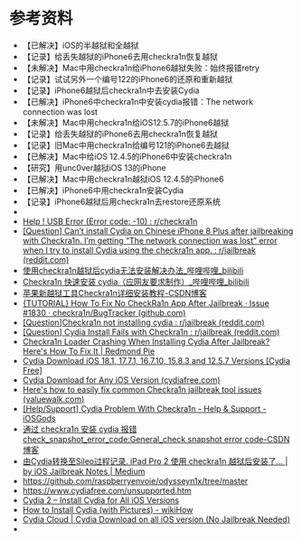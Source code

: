 # 参考资料

* 【已解决】iOS的半越狱和全越狱
* 【记录】给丢失越狱的iPhone6去用checkra1n恢复越狱
* 【未解决】Mac中用checkra1n给iPhone6越狱失败：始终报错retry
* 【记录】试试另外一个编号122的iPhone6的还原和重新越狱
* 【记录】iPhone6越狱后checkra1n中去安装Cydia
* 【已解决】iPhone6中checkra1n中安装cydia报错：The network connection was lost
* 【未解决】Mac中用checkra1n给iOS12.5.7的iPhone6越狱
* 【记录】给丢失越狱的iPhone6去用checkra1n恢复越狱
* 【记录】旧Mac中用checkra1n给编号121的iPhone6去越狱
* 【已解决】Mac中给iOS 12.4.5的iPhone6中安装checkra1n
* 【研究】用unc0ver越狱iOS 13的iPhone
* 【已解决】Mac中用checkra1n越狱iOS 12.4.5的iPhone6
* 【已解决】iPhone6中用checkra1n安装Cydia
* 【记录】iPhone6越狱后用checkra1n去restore还原系统
* 
* [Help ! USB Error (Error code: -10) : r/checkra1n](https://www.reddit.com/r/checkra1n/comments/mbybs2/help_usb_error_error_code_10/)
* [[Question] Can’t install Cydia on Chinese iPhone 8 Plus after jailbreaking with Checkra1n. I’m getting “The network connection was lost” error when I try to install Cydia using the checkra1n app. : r/jailbreak (reddit.com)](https://www.reddit.com/r/jailbreak/comments/yvexk9/question_cant_install_cydia_on_chinese_iphone_8/)
* [使用checkra1n越狱后cydia无法安装解决办法_哔哩哔哩_bilibili](https://www.bilibili.com/video/BV13U4y1v7Kn/)
* [Checkra1n 快速安装 cydia（应网友要求制作）_哔哩哔哩_bilibili](https://www.bilibili.com/video/BV1oz411e7qR/?vd_source=b7b58f26baead9fb223f56e2e6310df0)
* [苹果新越狱工具Checkra1n详细安装教程-CSDN博客](https://blog.csdn.net/weixin_43044296/article/details/105856972)
* [{TUTORIAL} How To Fix No CheckRa1n App After Jailbreak · Issue #1830 · checkra1n/BugTracker (github.com)](https://github.com/checkra1n/BugTracker/issues/1830)
* [[Question]Checkra1n not installing cydia : r/jailbreak (reddit.com)](https://www.reddit.com/r/jailbreak/comments/ezxxj8/questioncheckra1n_not_installing_cydia/)
* [[Question] Cydia Install Fails with Checkra1n : r/jailbreak (reddit.com)](https://www.reddit.com/r/jailbreak/comments/e2966f/question_cydia_install_fails_with_checkra1n/)
* [Checkra1n Loader Crashing When Installing Cydia After Jailbreak? Here's How To Fix It | Redmond Pie](https://www.redmondpie.com/checkra1n-loader-crashing-when-installing-cydia-after-jailbreak-heres-how-to-fix-it/)
* [Cydia Download iOS 18.1, 17.7.1, 16.7.10, 15.8.3 and 12.5.7 Versions [Cydia Free]](https://www.cydiafree.com/)
* [Cydia Download for Any iOS Version (cydiafree.com)](https://www.cydiafree.com/unsupported.htm)
* [Here's how to easily fix common Checkra1n jailbreak tool issues (valuewalk.com)](https://www.valuewalk.com/fix-common-checkra1n-issues/)
* [[Help/Support] Cydia Problem With Checkra1n - Help & Support - iOSGods](https://iosgods.com/topic/133665-cydia-problem-with-checkra1n/)
* [通过 checkra1n 安装 cydia 报错 check_snapshot_error_code:General_check snapshot error code-CSDN博客](https://blog.csdn.net/qq_21051503/article/details/106406180)
* [由Cydia转换至Sileo过程记录. iPad Pro 2 使用 checkra1n 越狱后安装了… | by iOS Jailbreak Notes | Medium](https://junglechan.medium.com/%E7%94%B1cydia%E8%BD%AC%E6%8D%A2%E8%87%B3sileo%E8%BF%87%E7%A8%8B%E8%AE%B0%E5%BD%95-aae672ce7e87)
* https://github.com/raspberryenvoie/odysseyn1x/tree/master
* https://www.cydiafree.com/unsupported.htm
* [Cydia 2 – Install Cydia for All iOS Versions](https://cydia2.com/)
* [How to Install Cydia (with Pictures) - wikiHow](https://www.wikihow.com/Install-Cydia)
* [Cydia Cloud | Cydia Download on all iOS version (No Jailbreak Needed)](https://www.cydiacloud.com/)
* 